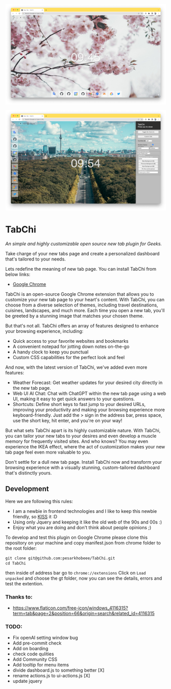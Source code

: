 ![Screenshot1](Screenshot1.png)

![Screenshot2](Screenshot2.png)

# TabChi

*An simple and highly customizable open source new tab plugin for Geeks.*

Take charge of your new tabs page and create a personalized dashboard that's tailored to your needs.

Lets redefine the meaning of new tab page. You can install TabChi from below links:
* [Google Chrome](https://chrome.google.com/webstore/detail/tabchi/hejohfomoahmhoiboehdenbolpheiofo)

TabChi is an open-source Google Chrome extension that allows you to customize your new tab page to your heart's content. With TabChi, you can choose from a diverse selection of themes, including travel destinations, cuisines, landscapes, and much more. Each time you open a new tab, you'll be greeted by a stunning image that matches your chosen theme.

But that's not all. TabChi offers an array of features designed to enhance your browsing experience, including:

* Quick access to your favorite websites and bookmarks
* A convenient notepad for jotting down notes on-the-go
* A handy clock to keep you punctual
* Custom CSS capabilities for the perfect look and feel

And now, with the latest version of TabChi, we've added even more features:

* Weather Forecast: Get weather updates for your desired city directly in the new tab page.
* Web UI AI Chat: Chat with ChatGPT within the new tab page using a web UI, making it easy to get quick answers to your questions.
* Shortcuts: Define short keys to fast jump to your desired URLs, improving your productivity and making your browsing experience more keyboard-friendly. Just add the > sign in the address bar, press space, use the short key, hit enter, and you're on your way!

But what sets TabChi apart is its highly customizable nature. With TabChi, you can tailor your new tabs to your desires and even develop a muscle memory for frequently visited sites. And who knows? You may even experience the IKEA effect, where the act of customization makes your new tab page feel even more valuable to you.

Don't settle for a dull new tab page. Install TabChi now and transform your browsing experience with a visually stunning, custom-tailored dashboard that's distinctly yours.

## Development

Here we are following this rules:
* I am a newbie in frontend technologies and I like to keep this newbie friendly, so [KISS](https://en.wikipedia.org/wiki/KISS_principle) it :D
* Using only Jquery and keeping it like the old web of the 90s and 00s :)
* Enjoy what you are doing and don't think about people opinions ;)  

To develop and test this plugin on Google Chrome please clone this repository on your machine and copy manifest.json from chrome folder to the root folder:
```
git clone git@github.com:pesarkhobeee/TabChi.git
cd TabChi

```
then inside of address bar go to
```chrome://extensions```
Click on `Load unpacked` and choose the gt folder, now you can see the details, errors and test the extention.

### Thanks to:

* https://www.flaticon.com/free-icon/windows_4116315?term=tab&page=2&position=66&origin=search&related_id=4116315


### TODO:
* Fix openAI setting window bug
* Add pre-commit check
* Add on boarding
* check code qulities
* Add Community CSS
* Add tooltip for menu items
* divide dashboard.js to something better [X]
* rename actions.js to ui-actions.js [X]
* update jquery
